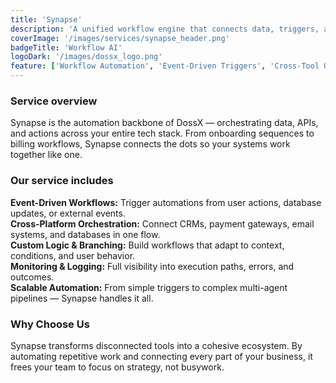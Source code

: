 ```yaml
---
title: 'Synapse'
description: 'A unified workflow engine that connects data, triggers, and tools into seamless automation.'
coverImage: '/images/services/synapse_header.png'
badgeTitle: 'Workflow AI'
logoDark: '/images/dossx_logo.png'
feature: ['Workflow Automation', 'Event-Driven Triggers', 'Cross-Tool Orchestration']
---
```


### Service overview

Synapse is the automation backbone of DossX — orchestrating data, APIs, and actions across your entire tech stack. From onboarding sequences to billing workflows, Synapse connects the dots so your systems work together like one.

### Our service includes

**Event-Driven Workflows:** Trigger automations from user actions, database updates, or external events.  
**Cross-Platform Orchestration:** Connect CRMs, payment gateways, email systems, and databases in one flow.  
**Custom Logic & Branching:** Build workflows that adapt to context, conditions, and user behavior.  
**Monitoring & Logging:** Full visibility into execution paths, errors, and outcomes.  
**Scalable Automation:** From simple triggers to complex multi-agent pipelines — Synapse handles it all.

### Why Choose Us

Synapse transforms disconnected tools into a cohesive ecosystem. By automating repetitive work and connecting every part of your business, it frees your team to focus on strategy, not busywork.